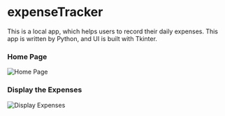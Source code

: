 # expenseTracker
This is a local app, which helps users to record their daily expenses.
This app is written by Python, and UI is built with Tkinter.

### Home Page
![Home Page](https://drive.google.com/uc?export=view&id=1eyxZOWD7sWkhXYEGE8rssWQX1nWIUNxY)
### Display the Expenses
![Display Expenses](https://drive.google.com/uc?export=view&id=1TN_9qN2FyuX5uCI-XIuC-f46V7QZ4jhP)
